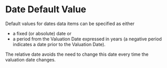# Date Default Value

Default values for dates data items can be specified as either

-   a fixed (or absolute) date or
-   a period from the Valuation Date expressed in years (a negative
    period indicates a date prior to the Valuation Date).

The relative date avoids the need to change this date every time the
valuation date changes.
